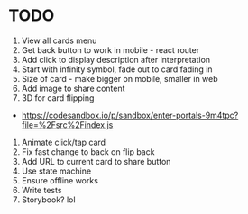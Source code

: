 # TODO

1. View all cards menu
1. Get back button to work in mobile - react router
1. Add click to display description after interpretation
1. Start with infinity symbol, fade out to card fading in
1. Size of card - make bigger on mobile, smaller in web
1. Add image to share content
1. 3D for card flipping
  - https://codesandbox.io/p/sandbox/enter-portals-9m4tpc?file=%2Fsrc%2Findex.js
1. Animate click/tap card
1. Fix fast change to back on flip back
1. Add URL to current card to share button
1. Use state machine
1. Ensure offline works
1. Write tests
1. Storybook? lol